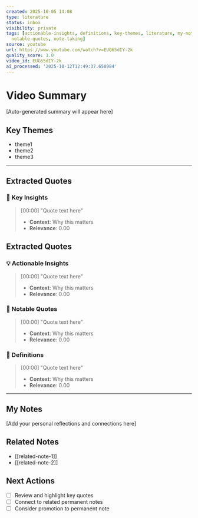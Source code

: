 ```yaml
---
created: 2025-10-05 14:08
type: literature
status: inbox
visibility: private
tags: [actionable-insights, definitions, key-themes, literature, my-notes, next-actions,
  notable-quotes, note-taking]
source: youtube
url: https://www.youtube.com/watch?v=EUG65dIY-2k
quality_score: 1.0
video_id: EUG65dIY-2k
ai_processed: '2025-10-12T12:49:37.658984'
---
```


# Video Summary

[Auto-generated summary will appear here]

## Key Themes

- theme1
- theme2
- theme3

---

## Extracted Quotes

### 🎯 Key Insights

> [00:00] "Quote text here"
> - **Context**: Why this matters
> - **Relevance**: 0.00


## Extracted Quotes

### 💡 Actionable Insights

> [00:00] "Quote text here"
> - **Context**: Why this matters
> - **Relevance**: 0.00

### 📝 Notable Quotes

> [00:00] "Quote text here"
> - **Context**: Why this matters
> - **Relevance**: 0.00

### 📖 Definitions

> [00:00] "Quote text here"
> - **Context**: Why this matters
> - **Relevance**: 0.00

---

## My Notes

[Add your personal reflections and connections here]

## Related Notes

- [[related-note-1]]
- [[related-note-2]]

## Next Actions

- [ ] Review and highlight key quotes
- [ ] Connect to related permanent notes
- [ ] Consider promotion to permanent note
